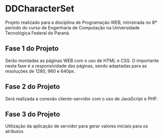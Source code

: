 # DDCharacterSet
Projeto realizado para a disciplina de Programação WEB, ministrada no 8º período do curso de Engenharia de Computação na Universidade Tecnológica Federal do Paraná.

## Fase 1 do Projeto
Serão montadas as páginas WEB com o uso de HTML e CSS.
O importante nesta fase é a responsividade das páginas, sendo adaptadas para as resoluções de 1280, 960 e 640px.

## Fase 2 do Projeto
Será realizada a conexão cliente-servidor com o uso de JavaScript e PHP.

## Fase 3 do Projeto
Utilização da aplicação de servidor para gerar valores iniciais para os atributos

